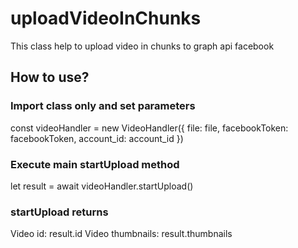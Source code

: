 # uploadVideoInChunks
This class help to upload video in chunks to graph api facebook


## How to use? 

### Import class only and set parameters 
const videoHandler = new VideoHandler({ file: file, facebookToken: facebookToken, account_id: account_id })        
### Execute main startUpload method 
let result = await videoHandler.startUpload()

### startUpload returns 
Video id: result.id
Video thumbnails: result.thumbnails 
